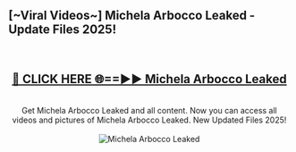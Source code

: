 <h2>[~Viral Videos~] Michela Arbocco Leaked - Update Files 2025!</h2>
<br>
<div align="center">
<h2><a href="https://betterlinks.top/A2PfLJ" rel="nofollow">🔴 CLICK HERE 🌐==►► Michela Arbocco Leaked</a></h2>
<br>
Get Michela Arbocco Leaked and all content. Now you can access all videos and pictures of Michela Arbocco Leaked. New Updated Files 2025!
<br>
<br>
<a href="https://betterlinks.top/A2PfLJ" rel="nofollow" data-target="animated-image.originalLink"><img src="https://i.ibb.co.com/WyWwxjT/player-gif2.gif" alt="Michela Arbocco Leaked" style="max-width: 100%; display: inline-block;" data-target="animated-image.originalImage"></a>
</div>
<br>
